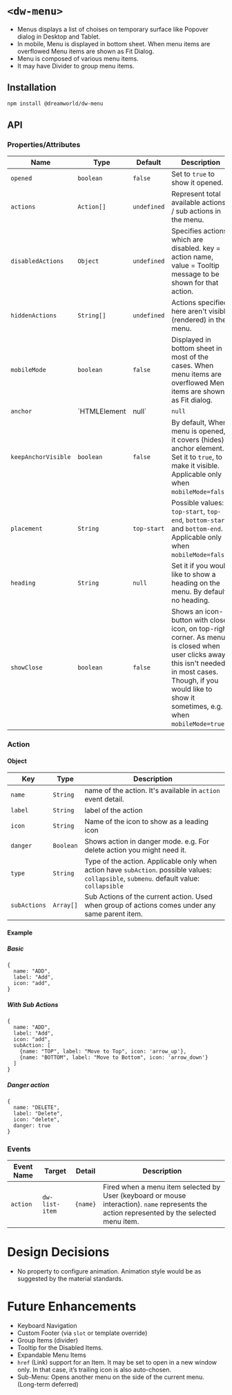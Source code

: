 # `<dw-menu>`

- Menus displays a list of choises on temporary surface like Popover dialog in Desktop and Tablet.
- In mobile, Menu is displayed in bottom sheet. When menu items are overflowed Menu items are shown as Fit Dialog.
- Menu is composed of various menu items.
- It may have Divider to group menu items.

## Installation

```sh
npm install @dreamworld/dw-menu
```

## API

### Properties/Attributes

Name              | Type                       | Default                 | Description
----------------- | -------------------------- | ----------------------- | ------------
`opened`            | `boolean`                  | `false`                 | Set to `true` to show it opened.
`actions`         | `Action[]`                    | `undefined`             | Represent total available actions / sub actions in the menu.
`disabledActions` | `Object`                   | `undefined`             | Specifies actions which are disabled. key = action name, value = Tooltip message to be shown for that action.
`hiddenActions`   | `String[]`                    | `undefined`             | Actions specified here aren't visible (rendered) in the menu.
`mobileMode`      | `boolean`                  | `false`                 | Displayed in bottom sheet in most of the cases. When menu items are overflowed Menu items are shown as Fit dialog.
`anchor`          | `HTMLElement|null`        | `null`                  | Element to which this menu should be anchored to. Applicable only when `mobileMode=false`.
`keepAnchorVisible` | `boolean`                 | `false`                 | By default, When menu is opened, it covers (hides) anchor element. Set it to `true`, to make it visible. Applicable only when `mobileMode=false`.
`placement`       | `String`                  | `top-start`              | Possible values: `top-start`, `top-end`, `bottom-start` and `bottom-end`. Applicable only when `mobileMode=false`.
`heading`         | `String`                    | `null`                | Set it if you would like to show a heading on the menu. By default no heading. |
`showClose`       | `boolean`    | `false`  | Shows an icon-button with close icon, on top-right corner. As menu is closed when user clicks away, this isn't needed in most cases. Though, if you would like to show it sometimes, e.g. when `mobileMode=true`. 



### Action

#### Object

Key          | Type                | Description                  
------------ | ------------------- | ---------------------------- 
`name`       | `String`            | name of the action. It's available in `action` event detail.
`label`      | `String`            | label of the action
`icon`       | `String`            | Name of the icon to show as a leading icon
`danger`     | `Boolean`           | Shows action in danger mode. e.g. For delete action you might need it.
`type`       | `String`            | Type of the action. Applicable only when action have `subAction`. possible values: `collapsible`, `submenu`. default value: `collapsible`
`subActions` | `Array[]`           | Sub Actions of the current action. Used when group of actions comes under any same parent item.

#### Example
 ##### Basic
```object
{
  name: "ADD",
  label: "Add",
  icon: "add",
}
```

##### With Sub Actions
```object
{
  name: "ADD",
  label: "Add",
  icon: "add",
  subAction: [
    {name: "TOP", label: "Move to Top", icon: 'arrow_up'}, 
    {name: "BOTTOM", label: "Move to Bottom", icon: 'arrow_down'}
  ]
}
```

##### Danger action
```object
{
  name: "DELETE",
  label: "Delete",
  icon: "delete",
  danger: true
}
```


### Events

| Event Name | Target             | Detail             | Description
| ---------- | ------------------ | ------------------ | -----------
| `action`   | `dw-list-item`     | `{name}`             | Fired when a menu item selected by User (keyboard or mouse interaction). `name` represents the action represented by the selected menu item.


# Design Decisions
- No property to configure animation. Animation style would be as suggested by the material standards.

# Future Enhancements
- Keyboard Navigation
- Custom Footer (via `slot` or template override)
- Group Items (divider)
- Tooltip for the Disabled Items.
- Expandable Menu Items
- `href` (Link) support for an Item. It may be set to open in a new window only. In that case, it’s trailing icon is also auto-chosen.
- Sub-Menu: Opens another menu on the side of the current menu. (Long-term deferred)
